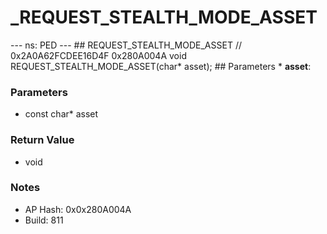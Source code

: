 # _REQUEST_STEALTH_MODE_ASSET

--- ns: PED --- ## REQUEST_STEALTH_MODE_ASSET  // 0x2A0A62FCDEE16D4F 0x280A004A void REQUEST_STEALTH_MODE_ASSET(char* asset);   ## Parameters * **asset**:

### Parameters
* const char* asset

### Return Value
* void

### Notes
* AP Hash: 0x0x280A004A
* Build: 811

